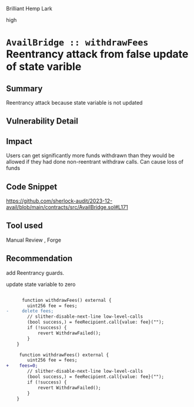 Brilliant Hemp Lark

high

# ` AvailBridge :: withdrawFees ` Reentrancy attack  from false update of state varible

## Summary
Reentrancy attack  because state variable is not updated 
## Vulnerability Detail

## Impact
Users can get significantly more funds withdrawn than they would be allowed if they had done non-reentrant withdraw calls.
Can cause loss of funds

## Code Snippet
https://github.com/sherlock-audit/2023-12-avail/blob/main/contracts/src/AvailBridge.sol#L171

## Tool used

Manual Review , Forge

## Recommendation
add Reentrancy guards.

update state variable to zero


```diff

      function withdrawFees() external {
        uint256 fee = fees;
-     delete fees;
        // slither-disable-next-line low-level-calls
        (bool success,) = feeRecipient.call{value: fee}("");
        if (!success) {
            revert WithdrawFailed();
        }
    }

     function withdrawFees() external {
        uint256 fee = fees;
+    fees=0;
        // slither-disable-next-line low-level-calls
        (bool success,) = feeRecipient.call{value: fee}("");
        if (!success) {
            revert WithdrawFailed();
        }
    }
```
